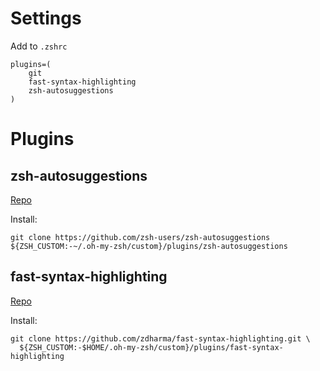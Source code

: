 # Settings

Add to `.zshrc`

```
plugins=(
    git
    fast-syntax-highlighting
    zsh-autosuggestions
)
```

# Plugins

## zsh-autosuggestions
[Repo](https://github.com/zsh-users/zsh-autosuggestions)

Install:

```shell
git clone https://github.com/zsh-users/zsh-autosuggestions ${ZSH_CUSTOM:-~/.oh-my-zsh/custom}/plugins/zsh-autosuggestions
```

## fast-syntax-highlighting
[Repo](https://github.com/zdharma/fast-syntax-highlighting)

Install:

```shell
git clone https://github.com/zdharma/fast-syntax-highlighting.git \
  ${ZSH_CUSTOM:-$HOME/.oh-my-zsh/custom}/plugins/fast-syntax-highlighting
```